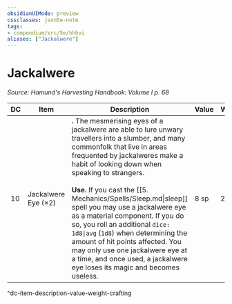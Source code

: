 ```yaml
---
obsidianUIMode: preview
cssclasses: json5e-note
tags:
- compendium/src/5e/hhhvi
aliases: ["Jackalwere"]
---
```

# Jackalwere
*Source: Hamund's Harvesting Handbook: Volume I p. 68* 

| DC | Item | Description | Value | Weight | Crafting |
|----|------|-------------|-------|--------|----------|
| 10 | Jackalwere Eye (×2) | **.** The mesmerising eyes of a jackalwere are able to lure unwary travellers into a slumber, and many commonfolk that live in areas frequented by jackalweres make a habit of looking down when speaking to strangers.<br /><br />**Use.** If you cast the [[5. Mechanics/Spells/Sleep.md\|sleep]] spell you may use a jackalwere eye as a material component. If you do so, you roll an additional `dice: 1d8\|avg` (`1d8`) when determining the amount of hit points affected. You may only use one jackalwere eye at a time, and once used, a jackalwere eye loses its magic and becomes useless. | 8 sp | 2 lb | — |
^dc-item-description-value-weight-crafting